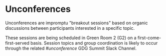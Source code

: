 # Unconferences

Unconferences are impromptu "breakout sessions" based on organic discussions between participants interested in a specific topic.

These sessions are being scheduled in Green Room 2 (G2) on a first-come-first-served basis. Session topics and group coordination is likely to occur through the related *#unconference* GDG Summit Slack Channel.
 
